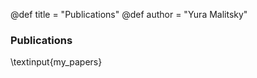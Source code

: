 @def title = "Publications"
@def author = "Yura Malitsky"

### Publications
 

\textinput{my_papers}
